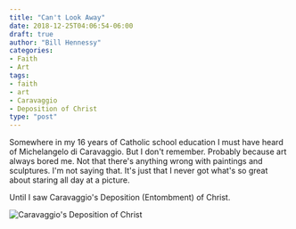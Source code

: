 ```yaml
---
title: "Can't Look Away"
date: 2018-12-25T04:06:54-06:00
draft: true
author: "Bill Hennessy"
categories:
- Faith
- Art
tags:
- faith
- art
- Caravaggio
- Deposition of Christ
type: "post"
---
```


Somewhere in my 16 years of Catholic school education I must have heard of Michelangelo di Caravaggio. But I don't remember. Probably because art always bored me. Not that there's anything wrong with paintings and sculptures. I'm not saying that. It's just that I never got what's so great about staring all day at a picture. 

Until I saw Caravaggio's Deposition (Entombment) of Christ. 

![Caravaggio's Deposition of Christ](/images/uploads/michelangelo_caravaggio_29_the_entombment_of_christ.jpg)
